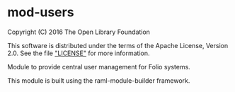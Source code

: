 # mod-users

Copyright (C) 2016 The Open Library Foundation

This software is distributed under the terms of the Apache License, Version 2.0. See the file ["LICENSE"](https://github.com/folio-org/mod-circulation/blob/master/LICENSE) for more information.

Module to provide central user management for Folio systems.

This module is built using the raml-module-builder framework.


